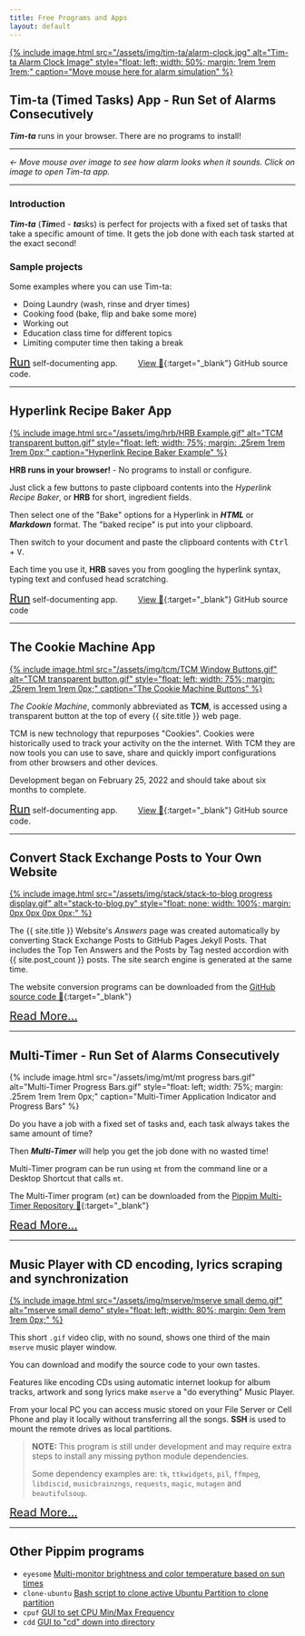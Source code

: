 ```yaml
---
title: Free Programs and Apps
layout: default
---
```


<div id="alarm-clock-image" class="slide-right">
   <a href="programs/tim-ta.html">
      {% include image.html src="/assets/img/tim-ta/alarm-clock.jpg"
         alt="Tim-ta Alarm Clock Image"
         style="float: left; width: 50%; margin: 1rem 1rem 1rem;"
         caption="Move mouse here for alarm simulation"
      %}
   </a>
</div>

## Tim-ta (Timed Tasks) App - Run Set of Alarms Consecutively

***Tim-ta*** runs in your browser. 
There are no programs to install!

---

*<- Move mouse over image to see how alarm looks when it
sounds. Click on image to open Tim-ta app.*

---

### Introduction

***Tim-ta*** (***Tim***ed - ***ta***sks) is perfect for projects
with a fixed set of tasks that take a specific amount of time.
It gets the job done with each task started at the exact second!

### Sample projects

Some examples where you can use Tim-ta:

- Doing Laundry (wash, rinse and dryer times)
- Cooking food (bake, flip and bake some more)
- Working out
- Education class time for different topics
- Limiting computer time then taking a break

<a href="programs/tim-ta.html" style="font-size: 20px;">Run</a> 
self-documenting app. &emsp;&emsp; 
[View 🔗](https://github.com/pippim/pippim.github.io/blob/main/assets/js/tim-ta.js){:target="_blank"} GitHub source code.

---

## Hyperlink Recipe Baker App

<div id="dummy-div-to-test-click">
<a href="programs/hyperlink.html">
   {% include image.html src="/assets/img/hrb/HRB Example.gif"
      alt="TCM transparent button.gif"
      style="float: left; width: 75%; margin: .25rem 1rem 1rem 0px;"
      caption="Hyperlink Recipe Baker Example"
   %}
</a>
</div>

**HRB runs in your browser!** - No programs to install or configure.

Just click a few buttons to paste clipboard contents into the 
*Hyperlink Recipe Baker*, or **HRB** for short, ingredient fields.

Then select one of
the "Bake" options for a Hyperlink in ***HTML*** or  ***Markdown*** 
format. The "baked recipe" is put into your clipboard.

Then switch to your document and paste the clipboard contents with
<kbd>Ctrl</kbd> + <kbd>V</kbd>. 

Each time you use it, **HRB** saves you from 
googling the hyperlink syntax, typing text and confused head scratching.

<a href="programs/hyperlink.html" style="font-size: 20px;">Run</a>
self-documenting app.  &emsp;&emsp; 
[View 🔗](https://github.com/pippim/pippim.github.io/blob/main/assets/js/hrb.js){:target="_blank"} GitHub source code

---

## The Cookie Machine App

<div id="dummy-div-to-test-click2">
<a href="programs/tcm.html">
   {% include image.html src="/assets/img/tcm/TCM Window Buttons.gif"
      alt="TCM transparent button.gif"
      style="float: left; width: 75%; margin: .25rem 1rem 1rem 0px;"
      caption="The Cookie Machine Buttons"
   %}
</a>
</div>

*The Cookie Machine*, commonly abbreviated as **TCM**,
is accessed using a transparent button at the top of
every {{ site.title }} web page.

TCM is new technology that repurposes "Cookies". Cookies
were historically used to track your activity on the
the internet. With TCM they are now tools you can use to
save, share and quickly import configurations from other
browsers and other devices.

Development began on February 25, 2022 and should take 
about six months to complete.

<a href="programs/tcm.html" style="font-size: 20px;">Run</a>
self-documenting app. &emsp;&emsp; 
[View 🔗](https://github.com/pippim/pippim.github.io/blob/main/assets/js/theCookieMachine.js){:target="_blank"} GitHub source code.

---

## Convert Stack Exchange Posts to Your Own Website

<div id="dummy-div-to-test-click3">
<a href="programs/stack.html">
   {% include image.html src="/assets/img/stack/stack-to-blog progress display.gif"
      alt="stack-to-blog.py"
      style="float: none; width: 100%; margin: 0px 0px 0px 0px;"
   %}
</a>
</div>

The {{ site.title }} Website's *Answers* page was created automatically
by converting Stack Exchange Posts to GitHub Pages Jekyll Posts. That
includes the Top Ten Answers and the Posts by Tag nested accordion with
{{ site.post_count }} posts. The site search engine is generated at
the same time.

The website conversion programs can be downloaded from the 
[GitHub source code 🔗](https://github.com/pippim/pippim.github.io/blob/main/sede){:target="_blank"}

<a href="programs/stack.html" style="font-size: 20px;">Read More...</a>  

---

## Multi-Timer - Run Set of Alarms Consecutively

{% include image.html src="/assets/img/mt/mt progress bars.gif"
   alt="Multi-Timer Progress Bars.gif"
   style="float: left; width: 75%; margin: .25rem 1rem 1rem 0px;"
   caption="Multi-Timer Application Indicator and Progress Bars"
%}

Do you have a job with a fixed set of tasks and, each task always
takes the same amount of time?

Then ***Multi-Timer*** will help you get the job done with no wasted time!

Multi-Timer program can be run using `mt` from
the command line or a Desktop Shortcut that calls `mt`. 

The Multi-Timer program (`mt`) can be downloaded from the 
[Pippim Multi-Timer Repository 🔗](https://github.com/pippim/multi-timer/blob/main/src/mt){:target="_blank"}

<a href="programs/mt.html" style="font-size: 20px;">Read More...</a>

---

## Music Player with CD encoding, lyrics scraping and synchronization

<div id="dummy-div-to-test-click4">
<a href="programs/mserve.html">
   {% include image.html src="/assets/img/mserve/mserve small demo.gif"
      alt="mserve small demo"
      style="float: left; width: 80%; margin: 0em 1rem 1rem 0px;"
   %}
</a>
</div>

This short `.gif` video clip, with no sound, shows one third
of the main `mserve` music player window.

You can download and modify the source code to your own tastes.

Features like encoding CDs using automatic internet
lookup for album tracks, artwork and song lyrics make
`mserve` a "do everything" Music Player.

From your local PC you can access music stored on your
File Server or Cell Phone and play it locally without
transferring all the songs.  **SSH** is used to mount
the remote drives as local partitions.

> **NOTE:** This program is still under development and may require extra steps to install any missing python module dependencies.
>  
> Some dependency examples are: `tk`, `ttkwidgets`, `pil`, `ffmpeg`, `libdiscid`, `musicbrainzngs`, `requests`, `magic`, `mutagen` and `beautifulsoup`.

<a href="programs/mserve.html" style="font-size: 20px;">Read More...</a>

---

## Other Pippim programs

- `eyesome` [Multi-monitor brightness and color temperature based on sun times](https://askubuntu.com/questions/829814/set-initial-startup-background-brightness-depending-on-daytime)
- `clone-ubuntu` [Bash script to clone active Ubuntu Partition to clone partition](https://askubuntu.com/questions/1028604/bash-script-to-backup-clone-ubuntu-to-another-partition/1028605#1028605)
- `cpuf` [GUI to set CPU Min/Max Frequency](https://askubuntu.com/questions/1141605/gui-or-simple-bash-script-to-throttle-the-cpu/1142671#1142671)
- `cdd` [GUI to "cd" down into directory](https://askubuntu.com/questions/930334/how-can-i-move-down-one-directory/1276376#1276376)
